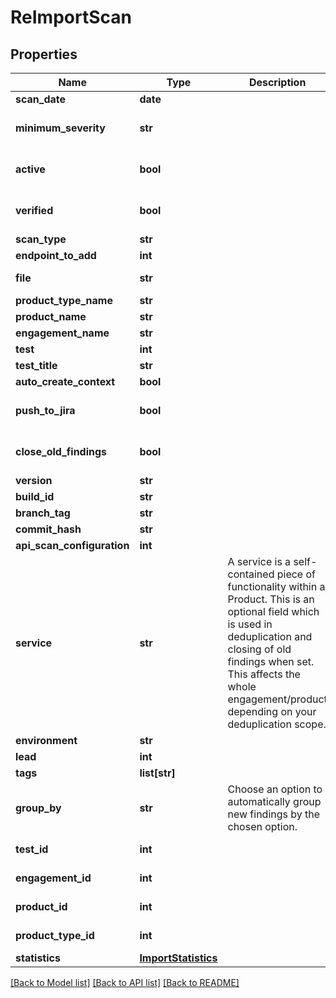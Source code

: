 # ReImportScan

## Properties
Name | Type | Description | Notes
------------ | ------------- | ------------- | -------------
**scan_date** | **date** |  | [optional] 
**minimum_severity** | **str** |  | [optional] [default to 'Info']
**active** | **bool** |  | [optional] [default to True]
**verified** | **bool** |  | [optional] [default to True]
**scan_type** | **str** |  | 
**endpoint_to_add** | **int** |  | [optional] 
**file** | **str** |  | [optional] [readonly] 
**product_type_name** | **str** |  | [optional] 
**product_name** | **str** |  | [optional] 
**engagement_name** | **str** |  | [optional] 
**test** | **int** |  | [optional] 
**test_title** | **str** |  | [optional] 
**auto_create_context** | **bool** |  | [optional] 
**push_to_jira** | **bool** |  | [optional] [default to False]
**close_old_findings** | **bool** |  | [optional] [default to True]
**version** | **str** |  | [optional] 
**build_id** | **str** |  | [optional] 
**branch_tag** | **str** |  | [optional] 
**commit_hash** | **str** |  | [optional] 
**api_scan_configuration** | **int** |  | [optional] 
**service** | **str** | A service is a self-contained piece of functionality within a Product. This is an optional field which is used in deduplication and closing of old findings when set. This affects the whole engagement/product depending on your deduplication scope. | [optional] 
**environment** | **str** |  | [optional] 
**lead** | **int** |  | [optional] 
**tags** | **list[str]** |  | [optional] 
**group_by** | **str** | Choose an option to automatically group new findings by the chosen option. | [optional] 
**test_id** | **int** |  | [optional] [readonly] 
**engagement_id** | **int** |  | [optional] [readonly] 
**product_id** | **int** |  | [optional] [readonly] 
**product_type_id** | **int** |  | [optional] [readonly] 
**statistics** | [**ImportStatistics**](ImportStatistics.md) |  | [optional] 

[[Back to Model list]](../README.md#documentation-for-models) [[Back to API list]](../README.md#documentation-for-api-endpoints) [[Back to README]](../README.md)


